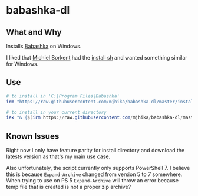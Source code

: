 # babashka-dl


## What and Why


Installs [Babashka](https://github.com/babashka/babashka) on Windows.

I liked that [Michiel Borkent](https://github.com/borkdude) had the [install sh](https://raw.githubusercontent.com/babashka/babashka/master/install) and wanted something similar for Windows. 


## Use

```powershell
# to install in 'C:\Program Files\Babashka'
irm "https://raw.githubusercontent.com/mjhika/babashka-dl/master/install.ps1" | iex

# to install in your current directory
iex "& {$(irm https://raw.githubusercontent.com/mjhika/babashka-dl/master/install.ps1)} -Dir ."
```


## Known Issues


Right now I only have feature parity for install directory and download the latests version as that's my main use case. 

Also unfortunately, the script currently only supports PowerShell 7. I believe this is because `Expand-Archive` changed from version 5 to 7 somewhere. When trying to use on PS 5 `Expand-Archive` will throw an error because temp file that is created is not a proper zip archive?
